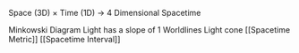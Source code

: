 Space (3D) $\times$ Time (1D) -> 4 Dimensional Spacetime

Minkowski Diagram
Light has a slope of 1
Worldlines
Light cone
[[Spacetime Metric]]
[[Spacetime Interval]]